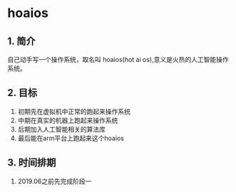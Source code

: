 # hoaios
## 1. 简介
自己动手写一个操作系统，取名叫 hoaios(hot ai os),意义是火热的人工智能操作系统。
## 2. 目标
1. 初期先在虚拟机中正常的跑起来操作系统
2. 中期在真实的机器上跑起来操作系统
3. 后期加入人工智能相关的算法库
4. 最后能在arm平台上跑起来这个hoaios
## 3. 时间排期
1. 2019.06之前先完成阶段一
